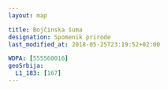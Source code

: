```yaml
---
layout: map

title: Bojčinska šuma
designation: Spomenik prirode
last_modified_at: 2018-05-25T23:19:52+02:00

WDPA: [555560016]
geoSrbija:
  L1_183: [167]
---
```


